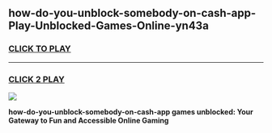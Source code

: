 
## how-do-you-unblock-somebody-on-cash-app-Play-Unblocked-Games-Online-yn43a
<h3>
<a href="https://premium76.site?title=how-do-you-unblock-somebody-on-cash-app&ref=25A">CLICK TO PLAY</a></h3>
<hr>

<h3>
<a href="https://premium76.site?title=how-do-you-unblock-somebody-on-cash-app&ref=25A">CLICK 2 PLAY</a>
  
</h3>

<a href="https://premium76.site?title=how-do-you-unblock-somebody-on-cash-app&ref=25A"><img src="https://clearcache.store/games.png"></a>


**how-do-you-unblock-somebody-on-cash-app games unblocked: Your Gateway to Fun and Accessible Online Gaming**
